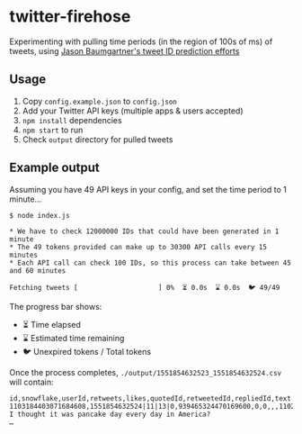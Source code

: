 # twitter-firehose

Experimenting with pulling time periods (in the region of 100s of ms) of tweets, using [Jason Baumgartner's tweet ID prediction efforts](https://docs.google.com/document/d/1xVrPoNutyqTdQ04DXBEZW4ZW4A5RAQW2he7qIpTmG-M/)

## Usage

1. Copy `config.example.json` to `config.json`
2. Add your Twitter API keys (multiple apps & users accepted)
3. `npm install` dependencies
4. `npm start` to run
5. Check `output` directory for pulled tweets

## Example output

Assuming you have 49 API keys in your config, and set the time period to 1 minute...

```
$ node index.js

* We have to check 12000000 IDs that could have been generated in 1 minute
* The 49 tokens provided can make up to 30300 API calls every 15 minutes
* Each API call can check 100 IDs, so this process can take between 45 and 60 minutes

Fetching tweets [                    ] 0%  ⏳ 0.0s  ⌛️ 0.0s  🐦 49/49
```

The progress bar shows:

- ⏳ Time elapsed
- ⌛️ Estimated time remaining
- 🐦 Unexpired tokens / Total tokens

Once the process completes, `./output/1551854632523_1551854632524.csv` will contain:

```csv
id,snowflake,userId,retweets,likes,quotedId,retweetedId,repliedId,text
1103184403071684608,1551854632524|11|13|0,939465324470169600,0,0,,,1102943432400687107,en,@johnlewis I thought it was pancake day every day in America?
…
```
